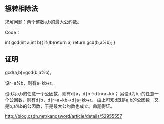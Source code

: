 ## 辗转相除法

求解问题：两个整数a,b的最大公约数。

Code：

int gcd(int a,int b){
    if(!b)return a;
    return gcd(b,a%b);
}


## 证明
gcd(a,b)=gcd(b,a%b)。

设r=a%b，则有a=kb+r。

设d为a,b的任意一个公因数，则有d∣a，d∣b→d∣r=a−kb；
另设d为b,r的任意一个公因数，则有d∣b，d∣r=a−kb→d∣a=kb+r。
由上可知d既是a,b的公因数，又是b,a%b的公因数，于是最大公约数也成立。命题得证。

http://blog.csdn.net/kanosword/article/details/52955557
